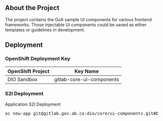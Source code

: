 ## About the Project
The project contains the GoA sample UI components for various frontend frameworks. Those injectable UI components could be uased as either templates or guidelines in development.

## Deployment
### OpenShift Deployment Key

|OpenShift Project|Key Name|
|---|---|
|DIO Sandbox|gitlab-core-ui-components|

### S2I Deployment
Application S2I Deployment
<pre>oc new-app git@gitlab.gov.ab.ca:dio/core/ui-components.git#Dev --source-secret=ui-components-ssh --dry-run=false --name=ui-components --strategy=Source
</pre>